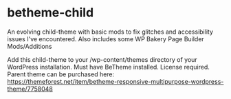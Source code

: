 # betheme-child
An evolving child-theme with basic mods to fix glitches and accessibility issues I've encountered. Also includes some WP Bakery Page Builder Mods/Additions

Add this child-theme to your /wp-content/themes directory of your WordPress installation. Must have BeTheme installed. License required.
Parent theme can be purchased here: https://themeforest.net/item/betheme-responsive-multipurpose-wordpress-theme/7758048
